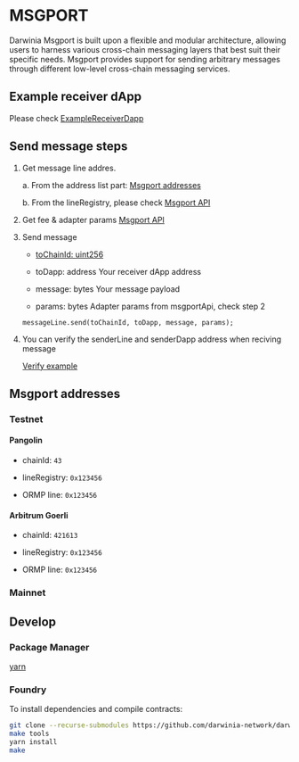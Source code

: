 # MSGPORT

Darwinia Msgport is built upon a flexible and modular architecture, allowing users to harness various cross-chain messaging layers that best suit their specific needs. Msgport provides support for sending arbitrary messages through different low-level cross-chain messaging services.

## Example receiver dApp

Please check [ExampleReceiverDapp](https://github.com/darwinia-network/darwinia-msgport/blob/main/contracts/examples/ExampleReceiverDapp.sol)

## Send message steps

1. Get message line addres.

    a. From the address list part: [Msgport addresses](#msgport-addresses)

    b. From the lineRegistry, please check [Msgport API](https://github.com/darwinia-network/feestimi/blob/main/README.md)

2. Get fee & adapter params [Msgport API](https://github.com/darwinia-network/feestimi/blob/main/README.md)

3. Send message

    - [toChainId: uint256](#msgport-addresses)

    - toDapp: address Your receiver dApp address

    - message: bytes Your message payload

    - params: bytes Adapter params from msgportApi, check step 2

    ```sol
    messageLine.send(toChainId, toDapp, message, params);
    ```

4. You can verify the senderLine and senderDapp address when reciving message

    [Verify example](https://github.com/darwinia-network/darwinia-msgport/blob/main/contracts/examples/ExampleReceiverDapp.sol#L20)

## Msgport addresses

### Testnet

#### Pangolin

- chainId: `43`

- lineRegistry: `0x123456`

- ORMP line: `0x123456`

#### Arbitrum Goerli

- chainId: `421613`

- lineRegistry: `0x123456`

- ORMP line: `0x123456`

### Mainnet

## Develop

### Package Manager

[yarn](https://yarnpkg.com/getting-started)

### Foundry

To install dependencies and compile contracts:

```sh
git clone --recurse-submodules https://github.com/darwinia-network/darwinia-msgport.git && cd darwinia-msgport
make tools
yarn install
make
```
